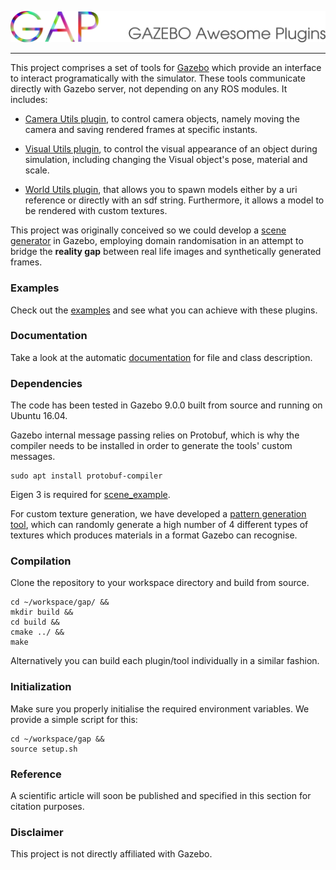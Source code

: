 <p align="center"> 
    <img src=.image/logo.png>
</p>

--------------------

This project comprises a set of tools for [Gazebo] which provide an interface to interact programatically with the simulator.
These tools communicate directly with Gazebo server, not depending on any ROS modules.
It includes:

- [Camera Utils plugin], to control camera objects, namely moving the camera and saving rendered frames at specific instants.

- [Visual Utils plugin], to control the visual appearance of an object during simulation, including changing the Visual object's pose, material and scale.

- [World Utils plugin], that allows you to spawn models either by a uri reference or directly with an sdf string.
Furthermore, it allows a model to be rendered with custom textures.

This project was originally conceived so we could develop a [scene generator] in Gazebo, employing domain randomisation in an attempt to bridge the **reality gap** between real life images and synthetically generated frames.

### Examples

Check out the [examples] and see what you can achieve with these plugins.

### Documentation

Take a look at the automatic [documentation] for file and class description.


### Dependencies

The code has been tested in Gazebo 9.0.0 built from source and running on Ubuntu 16.04.

Gazebo internal message passing relies on Protobuf, which is why the compiler needs to be installed in order
to generate the tools' custom messages.

```
sudo apt install protobuf-compiler
```

Eigen 3 is required for [scene_example].

For custom texture generation, we have developed a [pattern generation tool], which can randomly generate a high number of 4 different types of textures which produces materials in a format Gazebo can recognise.

### Compilation

Clone the repository to your workspace directory and build from source.

```
cd ~/workspace/gap/ &&
mkdir build &&
cd build &&
cmake ../ &&
make
```

Alternatively you can build each plugin/tool individually in a similar fashion.

### Initialization

Make sure you properly initialise the required environment variables.
We provide a simple script for this:

```
cd ~/workspace/gap &&
source setup.sh
```

### Reference

A scientific article will soon be published and specified in this section for citation purposes.

### Disclaimer

This project is not directly affiliated with Gazebo.

[Gazebo]: http://gazebosim.org/
[Camera Utils plugin]: camera_utils
[Visual Utils plugin]: visual_utils
[World Utils plugin]: world_utils
[examples]: examples
[scene generator]: examples/scene_example
[scene_example]: examples/scene_example
[documentation]: http://web.tecnico.ulisboa.pt/joao.borrego/gap/
[pattern generation tool]: https://github.com/ruipimentelfigueiredo/pattern-generation-lib
